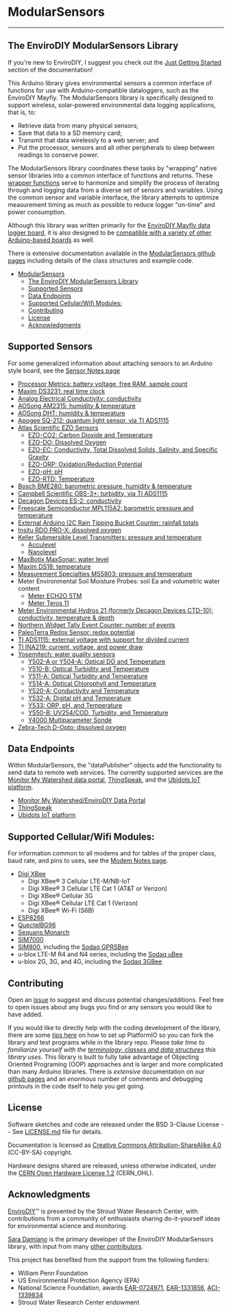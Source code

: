 [//]: # ( @mainpage ModularSensors )
# ModularSensors
___

[//]: # ( @section mainpage_intro The EnviroDIY ModularSensors Library )
## The EnviroDIY ModularSensors Library

If you're new to EnviroDIY, I suggest you check out the [Just Getting Started](https://envirodiy.github.io/ModularSensors/page_getting_started.html) section of the documentation!

This Arduino library gives environmental sensors a common interface of functions for use with Arduino-compatible dataloggers, such as the EnviroDIY Mayfly.
The ModularSensors library is specifically designed to support wireless, solar-powered environmental data logging applications, that is, to:
* Retrieve data from many physical sensors;
* Save that data to a SD memory card;
* Transmit that data wirelessly to a web server; and
* Put the processor, sensors and all other peripherals to sleep between readings to conserve power.

The ModularSensors library coordinates these tasks by "wrapping" native sensor libraries into a common interface of functions and returns.
These [wrapper functions](https://en.wikipedia.org/wiki/Wrapper_function) serve to harmonize and simplify the process of iterating through and logging data from a diverse set of sensors and variables.
Using the common sensor and variable interface, the library attempts to optimize measurement timing as much as possible to reduce logger "on-time" and power consumption.

Although this library was written primarily for the [EnviroDIY Mayfly data logger board](https://envirodiy.org/mayfly/), it is also designed to be [compatible with a variety of other Arduino-based boards](https://envirodiy.github.io/ModularSensors/page_processor_compatibility.html) as well.

There is extensive documentation available in the [ModularSensors github pages](https://envirodiy.github.io/ModularSensors/index.html) including details of the class structures and example code.

[//]: # ( @tableofcontents )

[//]: # ( Start GitHub Only )
- [ModularSensors](#modularsensors)
  - [The EnviroDIY ModularSensors Library](#the-envirodiy-modularsensors-library)
  - [Supported Sensors](#supported-sensors)
  - [Data Endpoints](#data-endpoints)
  - [Supported Cellular/Wifi Modules:](#supported-cellularwifi-modules)
  - [Contributing](#contributing)
  - [License](#license)
  - [Acknowledgments](#acknowledgments)

[//]: # ( End GitHub Only )

[//]: # ( @section mainpage_supported_sensors Supported Sensors )
## Supported Sensors

For some generalized information about attaching sensors to an Arduino style board, see the [Sensor Notes page](https://envirodiy.github.io/ModularSensors/page_sensor_notes.html)

- [Processor Metrics: battery voltage, free RAM, sample count](https://envirodiy.github.io/ModularSensors/group__sensor__processor.html)
- [Maxim DS3231: real time clock](https://envirodiy.github.io/ModularSensors/group__sensor__ds3231.html)
- [Analog Electrical Conductivity: conductivity](https://envirodiy.github.io/ModularSensors/group__sensor__analog__cond.html)
- [AOSong AM2315: humidity & temperature](https://envirodiy.github.io/ModularSensors/group__sensor__am2315.html)
- [AOSong DHT: humidity & temperature](https://envirodiy.github.io/ModularSensors/group__sensor__dht.html)
- [Apogee SQ-212: quantum light sensor, via TI ADS1115](https://envirodiy.github.io/ModularSensors/group__sensor__sq212.html)
- [Atlas Scientific EZO Sensors](https://envirodiy.github.io/ModularSensors/group__atlas__group.html)
    - [EZO-CO2: Carbon Dioxide and Temperature](https://envirodiy.github.io/ModularSensors/group__sensor__atlas__co2.html)
    - [EZO-DO: Dissolved Oxygen](https://envirodiy.github.io/ModularSensors/group__sensor__atlas__do.html)
    - [EZO-EC: Conductivity, Total Dissolved Solids, Salinity, and Specific Gravity](https://envirodiy.github.io/ModularSensors/group__sensor__atlas__cond.html)
    - [EZO-ORP: Oxidation/Reduction Potential](https://envirodiy.github.io/ModularSensors/group__sensor__atlas__orp.html)
    - [EZO-pH: pH](https://envirodiy.github.io/ModularSensors/group__sensor__atlas__ph.html)
    - [EZO-RTD: Temperature](https://envirodiy.github.io/ModularSensors/group__sensor__atlas__rtd.html)
- [Bosch BME280: barometric pressure, humidity & temperature](https://envirodiy.github.io/ModularSensors/group__sensor__bme280.html)
- [Campbell Scientific OBS-3+: turbidity, via TI ADS1115](https://envirodiy.github.io/ModularSensors/group__sensor__obs3.html)
- [Decagon Devices ES-2: conductivity ](https://envirodiy.github.io/ModularSensors/group__sensor__es2.html)
- [Freescale Semiconductor MPL115A2: barometric pressure and temperature](https://envirodiy.github.io/ModularSensors/group__sensor__mpl115a2.html)
- [External Arduino I2C Rain Tipping Bucket Counter: rainfall totals](https://envirodiy.github.io/ModularSensors/group__sensor__i2c__rain.html)
- [Insitu RDO PRO-X: dissolved oxygen](https://envirodiy.github.io/ModularSensors/group__sensor__insitu__rdo.html.html)
- [Keller Submersible Level Transmitters: pressure and temperature](https://envirodiy.github.io/ModularSensors/group__keller__group.html)
    - [Acculevel](https://envirodiy.github.io/ModularSensors/group__sensor__acculevel.html)
    - [Nanolevel](https://envirodiy.github.io/ModularSensors/group__sensor__nanolevel.html)
- [MaxBotix MaxSonar: water level](https://envirodiy.github.io/ModularSensors/group__sensor__maxbotix.html)
- [Maxim DS18: temperature](https://envirodiy.github.io/ModularSensors/group__sensor__ds18.html)
- [Measurement Specialties MS5803: pressure and temperature](https://envirodiy.github.io/ModularSensors/group__sensor__ms5803.html)
- Meter Environmental Soil Moisture Probes: soil Ea and volumetric water content
    - [Meter ECH2O 5TM](https://envirodiy.github.io/ModularSensors/group__sensor__fivetm.html)
    - [Meter Teros 11](https://envirodiy.github.io/ModularSensors/group__sensor__teros11.html)
- [Meter Environmental Hydros 21 (formerly Decagon Devices CTD-10): conductivity, temperature & depth](https://envirodiy.github.io/ModularSensors/group__sensor__hydros21.html)
- [Northern Widget Tally Event Counter: number of events](https://envirodiy.github.io/ModularSensors/group__sensor__tally.html)
- [PaleoTerra Redox Sensor: redox potential](https://envirodiy.github.io/ModularSensors/group__sensor__pt__redox.html)
- [TI ADS1115: external voltage with support for divided current](https://envirodiy.github.io/ModularSensors/group__sensor__ads1x15.html)
- [TI INA219: current, voltage, and power draw](https://envirodiy.github.io/ModularSensors/group__sensor__ina219.html)
- [Yosemitech: water quality sensors](https://envirodiy.github.io/ModularSensors/group__yosemitech__group.html)
    - [Y502-A or Y504-A: Optical DO and Temperature](https://envirodiy.github.io/ModularSensors/group__sensor__y504.html)
    - [Y510-B: Optical Turbidity and Temperature](https://envirodiy.github.io/ModularSensors/group__sensor__y510.html)
    - [Y511-A: Optical Turbidity and Temperature](https://envirodiy.github.io/ModularSensors/group__sensor__y511.html)
    - [Y514-A: Optical Chlorophyll and Temperature](https://envirodiy.github.io/ModularSensors/group__sensor__y514.html)
    - [Y520-A: Conductivity and Temperature](https://envirodiy.github.io/ModularSensors/group__sensor__y520.html)
    - [Y532-A: Digital pH and Temperature](https://envirodiy.github.io/ModularSensors/group__sensor__y532.html)
    - [Y533: ORP, pH, and Temperature](https://envirodiy.github.io/ModularSensors/group__sensor__y533.html)
    - [Y550-B: UV254/COD, Turbidity, and Temperature](https://envirodiy.github.io/ModularSensors/group__sensor__y550.html)
    - [Y4000 Multiparameter Sonde](https://envirodiy.github.io/ModularSensors/group__sensor__y4000.html)
- [Zebra-Tech D-Opto: dissolved oxygen](https://envirodiy.github.io/ModularSensors/group__sensor__dopto.html)


[//]: # ( @section mainpage_data_receivers Data Endpoints )
## Data Endpoints

Within ModularSensors, the "dataPublisher" objects add the functionality to send data to remote web services.
The currently supported services are the [Monitor My Watershed data portal](http://data.envirodiy.org/), [ThingSpeak](https://thingspeak.com/), and the [Ubidots IoT platform](https://ubidots.com).

- [Monitor My Watershed/EnviroDIY Data Portal](https://envirodiy.github.io/ModularSensors/class_enviro_d_i_y_publisher.html)
- [ThingSpeak](https://envirodiy.github.io/ModularSensors/class_thing_speak_publisher.html)
- [Ubidots IoT platform](https://envirodiy.github.io/ModularSensors/class_ubidots_publisher.html)

[//]: # ( @todo Page on Data Endpoints )


[//]: # ( @section mainpage_modems Supported Cellular/Wifi Modules )
## Supported Cellular/Wifi Modules:

For information common to all modems and for tables of the proper class, baud rate, and pins to uses, see the [Modem Notes page](https://envirodiy.github.io/ModularSensors/page_modem_notes.html).

- [Digi XBee](https://envirodiy.github.io/ModularSensors/group__modem__digi.html)
    - Digi XBee® 3 Cellular LTE-M/NB-IoT
    - Digi XBee® 3 Cellular LTE Cat 1 (AT&T or Verizon)
    - Digi XBee® Cellular 3G
    - Digi XBee® Cellular LTE Cat 1 (Verizon)
    - Digi XBee® Wi-Fi (S6B)
- [ESP8266](https://envirodiy.github.io/ModularSensors/group__modem__esp8266.html)
- [QuectelBG96](https://envirodiy.github.io/ModularSensors/group__modem__bg96.html)
- [Sequans Monarch](https://envirodiy.github.io/ModularSensors/group__modem__monarch.html)
- [SIM7000](https://envirodiy.github.io/ModularSensors/group__modem__sim7000.html)
- [SIM800](https://envirodiy.github.io/ModularSensors/group__modem__sim800.html), including the [Sodaq GPRSBee](https://envirodiy.github.io/ModularSensors/group__modem__gprsbee.html)
- u-blox LTE-M R4 and N4 series, including the [Sodaq uBee](https://envirodiy.github.io/ModularSensors/group__modem__ubee__ltem.html)
- u-blox 2G, 3G, and 4G, including the [Sodaq 3GBee](https://envirodiy.github.io/ModularSensors/group__modem__ubee__3g.html)


[//]: # ( @section mainpage_contributing Contributing )
## Contributing
Open an [issue](https://github.com/EnviroDIY/ModularSensors/issues) to suggest and discuss potential changes/additions.
Feel free to open issues about any bugs you find or any sensors you would like to have added.

If you would like to directly help with the coding development of the library, there are some [tips here](https://envirodiy.github.io/ModularSensors/for_developers.html) on how to set up PlatformIO so you can fork the library and test programs while in the library repo.
Please _take time to familiarize yourself with the [terminology, classes and data structures](https://envirodiy.github.io/ModularSensors/library_terminology.html) this library uses_.
This library is built to fully take advantage of Objecting Oriented Programing (OOP) approaches and is larger and more complicated than many Arduino libraries.
There is _extensive_ documentation on our [github pages](https://envirodiy.github.io/ModularSensors/index.html) and an _enormous_ number of comments and debugging printouts in the code itself to help you get going.


[//]: # ( @section mainpage_license License )
## License
Software sketches and code are released under the BSD 3-Clause License -- See [LICENSE.md](https://github.com/EnviroDIY/ModularSensors/blob/master/LICENSE.md) file for details.

Documentation is licensed as [Creative Commons Attribution-ShareAlike 4.0](https://creativecommons.org/licenses/by-sa/4.0/) (CC-BY-SA) copyright.

Hardware designs shared are released, unless otherwise indicated, under the [CERN Open Hardware License 1.2](http://www.ohwr.org/licenses/cern-ohl/v1.2) (CERN_OHL).

[//]: # ( @section mainpage_acknowledgments Acknowledgments )
## Acknowledgments
[EnviroDIY](http://envirodiy.org/)™ is presented by the Stroud Water Research Center, with contributions from a community of enthusiasts sharing do-it-yourself ideas for environmental science and monitoring.

[Sara Damiano](https://github.com/SRGDamia1) is the primary developer of the EnviroDIY ModularSensors library, with input from many [other contributors](https://github.com/EnviroDIY/ModularSensors/graphs/contributors).

This project has benefited from the support from the following funders:

* William Penn Foundation
* US Environmental Protection Agency (EPA)
* National Science Foundation, awards [EAR-0724971](http://www.nsf.gov/awardsearch/showAward?AWD_ID=0724971), [EAR-1331856](http://www.nsf.gov/awardsearch/showAward?AWD_ID=1331856), [ACI-1339834](http://www.nsf.gov/awardsearch/showAward?AWD_ID=1339834)
* Stroud Water Research Center endowment
